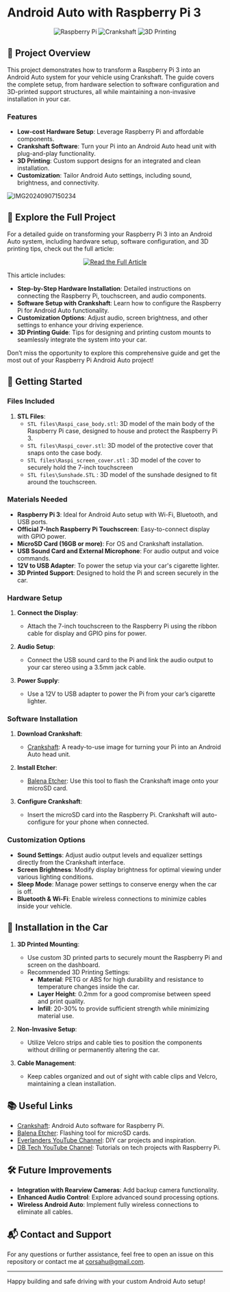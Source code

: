 # Android Auto with Raspberry Pi 3

<p align="center">
    <img src="https://img.shields.io/badge/Platform-Raspberry%20Pi-red?style=for-the-badge&logo=raspberry-pi" alt="Raspberry Pi">
    <img src="https://img.shields.io/badge/Software-Crankshaft-green?style=for-the-badge&logo=android-auto" alt="Crankshaft">
    <img src="https://img.shields.io/badge/3D%20Printing-Support-yellow?style=for-the-badge&logo=autodesk" alt="3D Printing">
</p>

## 📖 Project Overview

This project demonstrates how to transform a Raspberry Pi 3 into an Android Auto system for your vehicle using Crankshaft. The guide covers the complete setup, from hardware selection to software configuration and 3D-printed support structures, all while maintaining a non-invasive installation in your car.

### Features

- **Low-cost Hardware Setup**: Leverage Raspberry Pi and affordable components.
- **Crankshaft Software**: Turn your Pi into an Android Auto head unit with plug-and-play functionality.
- **3D Printing**: Custom support designs for an integrated and clean installation.
- **Customization**: Tailor Android Auto settings, including sound, brightness, and connectivity.

![IMG20240907150234](https://github.com/user-attachments/assets/1b422bac-c6b5-4c25-b642-c80aa3f94fd4)

## :link: Explore the Full Project

For a detailed guide on transforming your Raspberry Pi 3 into an Android Auto system, including hardware setup, software configuration, and 3D printing tips, check out the full article:

<p align="center">
    <a href="https://hugotronics.github.io/android-auto-project-diy-installation-with-raspberry-pi-3/" target="_blank">
        <img src="https://img.shields.io/badge/Read%20the%20Full%20Article-%230084ff.svg?style=for-the-badge&logo=read-the-docs" alt="Read the Full Article">
    </a>
</p>

This article includes:

- **Step-by-Step Hardware Installation**: Detailed instructions on connecting the Raspberry Pi, touchscreen, and audio components.
- **Software Setup with Crankshaft**: Learn how to configure the Raspberry Pi for Android Auto functionality.
- **Customization Options**: Adjust audio, screen brightness, and other settings to enhance your driving experience.
- **3D Printing Guide**: Tips for designing and printing custom mounts to seamlessly integrate the system into your car.

Don’t miss the opportunity to explore this comprehensive guide and get the most out of your Raspberry Pi Android Auto project!


## 🚀 Getting Started

### Files Included

1. **STL Files**:
    - `STL files\Raspi_case_body.stl`: 3D model of the main body of the Raspberry Pi case, designed to house and protect the Raspberry Pi 3.
    - `STL files\Raspi_cover.stl`: 3D model of the protective cover that snaps onto the case body.
    - `STL files\Raspi_screen_cover.stl` : 3D model of the cover to securely hold the 7-inch touchscreen
    - `STL files\Sunshade.STL` : 3D model of the sunshade designed to fit around the touchscreen.

### Materials Needed

- **Raspberry Pi 3**: Ideal for Android Auto setup with Wi-Fi, Bluetooth, and USB ports.
- **Official 7-Inch Raspberry Pi Touchscreen**: Easy-to-connect display with GPIO power.
- **MicroSD Card (16GB or more)**: For OS and Crankshaft installation.
- **USB Sound Card and External Microphone**: For audio output and voice commands.
- **12V to USB Adapter**: To power the setup via your car's cigarette lighter.
- **3D Printed Support**: Designed to hold the Pi and screen securely in the car.

### Hardware Setup

1. **Connect the Display**:
   - Attach the 7-inch touchscreen to the Raspberry Pi using the ribbon cable for display and GPIO pins for power.
   
2. **Audio Setup**:
   - Connect the USB sound card to the Pi and link the audio output to your car stereo using a 3.5mm jack cable.
   
3. **Power Supply**:
   - Use a 12V to USB adapter to power the Pi from your car’s cigarette lighter.

### Software Installation

1. **Download Crankshaft**:
   - [Crankshaft](https://getcrankshaft.com): A ready-to-use image for turning your Pi into an Android Auto head unit.

2. **Install Etcher**:
   - [Balena Etcher](https://www.balena.io/etcher): Use this tool to flash the Crankshaft image onto your microSD card.
 
3. **Configure Crankshaft**:
   - Insert the microSD card into the Raspberry Pi. Crankshaft will auto-configure for your phone when connected.

### Customization Options

- **Sound Settings**: Adjust audio output levels and equalizer settings directly from the Crankshaft interface.
- **Screen Brightness**: Modify display brightness for optimal viewing under various lighting conditions.
- **Sleep Mode**: Manage power settings to conserve energy when the car is off.
- **Bluetooth & Wi-Fi**: Enable wireless connections to minimize cables inside your vehicle.

## 🧰 Installation in the Car

1. **3D Printed Mounting**:
   - Use custom 3D printed parts to securely mount the Raspberry Pi and screen on the dashboard.
   - Recommended 3D Printing Settings:
     - **Material**: PETG or ABS for high durability and resistance to temperature changes inside the car.
     - **Layer Height**: 0.2mm for a good compromise between speed and print quality.
     - **Infill**: 20-30% to provide sufficient strength while minimizing material use.

2. **Non-Invasive Setup**:
   - Utilize Velcro strips and cable ties to position the components without drilling or permanently altering the car.

3. **Cable Management**:
   - Keep cables organized and out of sight with cable clips and Velcro, maintaining a clean installation.

## 📚 Useful Links

- [Crankshaft](https://getcrankshaft.com/): Android Auto software for Raspberry Pi.
- [Balena Etcher](https://etcher.balena.io/): Flashing tool for microSD cards.
- [Everlanders YouTube Channel](https://www.youtube.com/c/Everlanders): DIY car projects and inspiration.
- [DB Tech YouTube Channel](https://www.youtube.com/channel/UCVy16RS5eEDh8anP8j94G2A): Tutorials on tech projects with Raspberry Pi.

## 🛠️ Future Improvements

- **Integration with Rearview Cameras**: Add backup camera functionality.
- **Enhanced Audio Control**: Explore advanced sound processing options.
- **Wireless Android Auto**: Implement fully wireless connections to eliminate all cables.

## 📬 Contact and Support

For any questions or further assistance, feel free to open an issue on this repository or contact me at [corsahu@gmail.com](mailto:corsahu@gmail.com).

---

Happy building and safe driving with your custom Android Auto setup!
